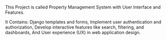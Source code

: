 This Project is called Property Management System with User Interface and Features.

It Contains: Django templates and forms, Implement user authentication and authorization, Develop interactive features like search, filtering, and dashboards, And User experience (UX) in web application design.
